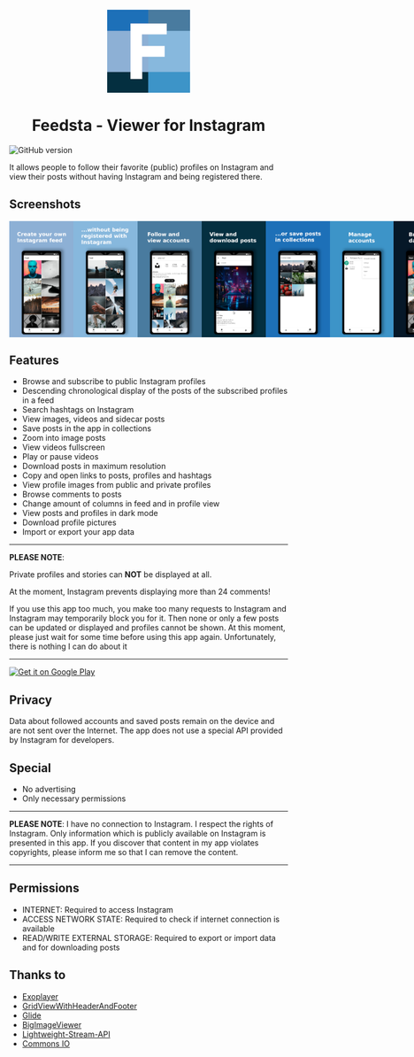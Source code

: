 <p align="center">
<img src="/static/logo/Logo_Feedsta_final_small.png" height="150" title="Feedsta Logo">
</p>

<h1 align="center">Feedsta - Viewer for Instagram</h1>

![GitHub version](https://d25lcipzij17d.cloudfront.net/badge.svg?id=gh&type=6&v=2.1.5&x2=0)

It allows people to follow their favorite (public) profiles on Instagram and view their posts without having Instagram and being registered there.

## Screenshots

<div style="display:flex;">
<img alt="App image" src="/static/screenshots/01.png" width="23%">
<img alt="App image" src="/static/screenshots/02.png" width="23%">
<img alt="App image" src="/static/screenshots/03.png" width="23%">
<img alt="App image" src="/static/screenshots/04.png" width="23%">
<img alt="App image" src="/static/screenshots/05.png" width="23%">
<img alt="App image" src="/static/screenshots/06.png" width="23%">
<img alt="App image" src="/static/screenshots/07.png" width="23%">
<img alt="App image" src="/static/screenshots/08.png" width="23%">
</div>

## Features

-   Browse and subscribe to public Instagram profiles
-   Descending chronological display of the posts of the subscribed profiles in a feed
-   Search hashtags on Instagram
-   View images, videos and sidecar posts
-   Save posts in the app in collections
-   Zoom into image posts
-   View videos fullscreen
-   Play or pause videos
-   Download posts in maximum resolution
-   Copy and open links to posts, profiles and hashtags
-   View profile images from public and private profiles
-   Browse comments to posts
-   Change amount of columns in feed and in profile view
-   View posts and profiles in dark mode
-   Download profile pictures
-   Import or export your app data

---

**PLEASE NOTE**:

Private profiles and stories can **NOT** be displayed at all.

At the moment, Instagram prevents displaying more than 24 comments!

If you use this app too much, you make too many requests to Instagram and Instagram may temporarily block you for it. Then none or only a few posts can be updated or displayed and profiles cannot be shown. At this moment, please just wait for some time before using this app again. Unfortunately, there is nothing I can do about it

---

<a href='https://play.google.com/store/apps/details?id=com.amnesica.feedsta&pcampaignid=pcampaignidMKT-Other-global-all-co-prtnr-py-PartBadge-Mar2515-1'><img alt='Get it on Google Play' src='https://play.google.com/intl/en_us/badges/static/images/badges/en_badge_web_generic.png' height='60'/></a>

## Privacy

Data about followed accounts and saved posts remain on the device and are not sent over the Internet.
The app does not use a special API provided by Instagram for developers.

## Special

-   No advertising
-   Only necessary permissions

---

**PLEASE NOTE**: I have no connection to Instagram. I respect the rights of Instagram. Only information which is publicly available on Instagram is presented in this app. If you discover that content in my app violates copyrights, please inform me so that I can remove the content.

---

## Permissions

-   INTERNET: Required to access Instagram
-   ACCESS NETWORK STATE: Required to check if internet connection is available
-   READ/WRITE EXTERNAL STORAGE: Required to export or import data and for downloading posts

## Thanks to

-   [Exoplayer](https://github.com/google/ExoPlayer)
-   [GridViewWithHeaderAndFooter](https://github.com/liaohuqiu/android-GridViewWithHeaderAndFooter)
-   [Glide](https://github.com/bumptech/glide)
-   [BigImageViewer](https://github.com/Piasy/BigImageViewer)
-   [Lightweight-Stream-API](https://github.com/aNNiMON/Lightweight-Stream-API)
-   [Commons IO](https://github.com/apache/commons-io)
